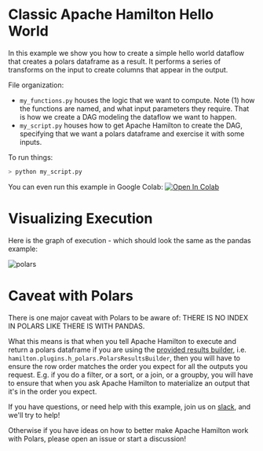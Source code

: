 # Classic Apache Hamilton Hello World

In this example we show you how to create a simple hello world dataflow that
creates a polars dataframe as a result. It performs a series of transforms on the
input to create columns that appear in the output.

File organization:

* `my_functions.py` houses the logic that we want to compute.
Note (1) how the functions are named, and what input
parameters they require. That is how we create a DAG modeling the dataflow we want to happen.
* `my_script.py` houses how to get Apache Hamilton to create the DAG, specifying that we want a polars dataframe and
exercise it with some inputs.

To run things:
```bash
> python my_script.py
```

You can even run this example in Google Colab:
[![Open In Colab](https://colab.research.google.com/assets/colab-badge.svg)
](https://colab.research.google.com/github/dagworks-inc/hamilton/blob/main/examples/polars/notebook.ipynb)



# Visualizing Execution
Here is the graph of execution - which should look the same as the pandas example:

![polars](polars.png)

# Caveat with Polars
There is one major caveat with Polars to be aware of: THERE IS NO INDEX IN POLARS LIKE THERE IS WITH PANDAS.

What this means is that when you tell Apache Hamilton to execute and return a polars dataframe if you are using the
[provided results builder](https://github.com/apache/hamilton/blob/sf-hamilton-1.14.1/hamilton/plugins/h_polars.py#L8), i.e. `hamilton.plugins.h_polars.PolarsResultsBuilder`, then you will have to
ensure the row order matches the order you expect for all the outputs you request. E.g. if you do a filter, or a sort,
or a join, or a groupby, you will have to ensure that when you ask Apache Hamilton to materialize an output that it's in the
order you expect.

If you have questions, or need help with this example,
join us on [slack](https://join.slack.com/t/hamilton-opensource/shared_invite/zt-2niepkra8-DGKGf_tTYhXuJWBTXtIs4g), and we'll try to help!

Otherwise if you have ideas on how to better make Apache Hamilton work with Polars, please open an issue or start a discussion!
